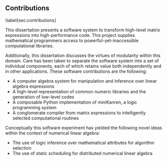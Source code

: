 
Contributions
-------------

\label{sec:contributions}

This dissertation presents a software system to transform high-level matrix expressions into high-performance code.  This project supplies mathematical programmers access to powerful-yet-inaccessible computational libraries.

Additionally, this dissertation discusses the virtues of modularity within this domain.  Care has been taken to separate the software system into a set of individual components, each of which retains value both independently and in other applications.  These software contributions are the following:

*   A computer algebra system for manipulation and inference over linear algebra expressions
*   A high-level representation of common numeric libraries and the generation of low-level codes
*   A composable Python implementation of miniKanren, a logic programming system
*   A conglomerate compiler from matrix expressions to intelligently selected computational routines 

Conceptually this software experiment has yielded the following novel ideas within the context of numerical linear algebra:

*   The use of logic inference over mathematical attributes for algorithm selection
*   The use of static scheduling for distributed numerical linear algebra
